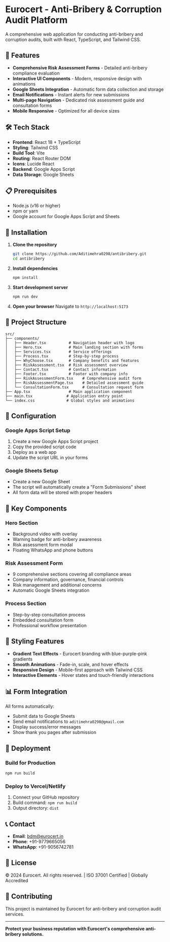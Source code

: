 # Eurocert - Anti-Bribery & Corruption Audit Platform

A comprehensive web application for conducting anti-bribery and corruption audits, built with React, TypeScript, and Tailwind CSS.

## 🚀 Features

- **Comprehensive Risk Assessment Forms** - Detailed anti-bribery compliance evaluation
- **Interactive UI Components** - Modern, responsive design with animations
- **Google Sheets Integration** - Automatic form data collection and storage
- **Email Notifications** - Instant alerts for new submissions
- **Multi-page Navigation** - Dedicated risk assessment guide and consultation forms
- **Mobile Responsive** - Optimized for all device sizes

## 🛠️ Tech Stack

- **Frontend**: React 18 + TypeScript
- **Styling**: Tailwind CSS
- **Build Tool**: Vite
- **Routing**: React Router DOM
- **Icons**: Lucide React
- **Backend**: Google Apps Script
- **Data Storage**: Google Sheets

## 📋 Prerequisites

- Node.js (v16 or higher)
- npm or yarn
- Google account for Google Apps Script and Sheets

## 🚀 Installation

1. **Clone the repository**
   ```bash
   git clone https://github.com/Aditimehra0298/antibribery.git
   cd antibribery
   ```

2. **Install dependencies**
   ```bash
   npm install
   ```

3. **Start development server**
   ```bash
   npm run dev
   ```

4. **Open your browser**
   Navigate to `http://localhost:5173`

## 📁 Project Structure

```
src/
├── components/
│   ├── Header.tsx          # Navigation header with logo
│   ├── Hero.tsx            # Main landing section with forms
│   ├── Services.tsx        # Service offerings
│   ├── Process.tsx         # Step-by-step process
│   ├── WhyChoose.tsx       # Company benefits and features
│   ├── RiskAssessment.tsx  # Risk assessment overview
│   ├── Contact.tsx         # Contact information
│   ├── Footer.tsx          # Footer with company info
│   ├── RiskAssessmentForm.tsx    # Comprehensive audit form
│   ├── RiskAssessmentPage.tsx    # Detailed assessment guide
│   └── ConsultationForm.tsx      # Consultation request form
├── App.tsx                 # Main application component
├── main.tsx               # Application entry point
└── index.css              # Global styles and animations
```

## 🔧 Configuration

### Google Apps Script Setup

1. Create a new Google Apps Script project
2. Copy the provided script code
3. Deploy as a web app
4. Update the script URL in your forms

### Google Sheets Setup

- Create a new Google Sheet
- The script will automatically create a "Form Submissions" sheet
- All form data will be stored with proper headers

## 📱 Key Components

### Hero Section
- Background video with overlay
- Warning badge for anti-bribery awareness
- Risk assessment form modal
- Floating WhatsApp and phone buttons

### Risk Assessment Form
- 9 comprehensive sections covering all compliance areas
- Company information, governance, financial controls
- Risk management and additional concerns
- Automatic Google Sheets integration

### Process Section
- Step-by-step consultation process
- Embedded consultation form
- Professional workflow presentation

## 🎨 Styling Features

- **Gradient Text Effects** - Eurocert branding with blue-purple-pink gradients
- **Smooth Animations** - Fade-in, scale, and hover effects
- **Responsive Design** - Mobile-first approach with Tailwind CSS
- **Interactive Elements** - Hover states and touch-friendly interactions

## 📊 Form Integration

All forms automatically:
- Submit data to Google Sheets
- Send email notifications to `aditimehra0298@gmail.com`
- Display success/error messages
- Show thank you pages after submission

## 🚀 Deployment

### Build for Production
```bash
npm run build
```

### Deploy to Vercel/Netlify
1. Connect your GitHub repository
2. Build command: `npm run build`
3. Output directory: `dist`

## 📞 Contact

- **Email**: bdm@eurocert.in
- **Phone**: +91-9779665056
- **WhatsApp**: +91-9056742781

## 📄 License

© 2024 Eurocert. All rights reserved. | ISO 37001 Certified | Globally Accredited

## 🤝 Contributing

This project is maintained by Eurocert for anti-bribery and corruption audit services.

---

**Protect your business reputation with Eurocert's comprehensive anti-bribery solutions.** 